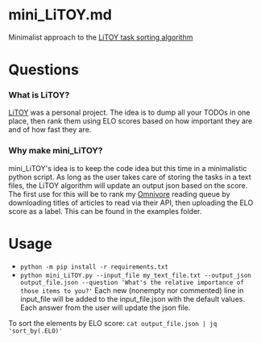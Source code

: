# mini_LiTOY.md
Minimalist approach to the [LiTOY task sorting algorithm](https://github.com/thiswillbeyourgithub/LiTOY-aka-List-that-Outlives-You)

# Questions
### What is LiTOY?
[LiTOY](https://github.com/thiswillbeyourgithub/LiTOY-aka-List-that-Outlives-You) was a personal project. The idea is to dump all your TODOs in one place, then rank them using ELO scores based on how important they are and of how fast they are.
### Why make mini_LiTOY?
mini_LiTOY's idea is to keep the code idea but this time in a minimalistic python script. As long as the user takes care of storing the tasks in a text files, the LiTOY algorithm will update an output json based on the score. The first use for this will be to rank my [Omnivore](https://github.com/omnivore-app/omnivore) reading queue by downloading titles of articles to read via their API, then uploading the ELO score as a label. This can be found in the examples folder.

# Usage
* `python -m pip install -r requirements.txt`
* `python mini_LiTOY.py --input_file my_text_file.txt --output_json output_file.json --question 'What's the relative importance of those items to you?'`
Each new (nonempty nor commented) line in input_file will be added to the input_file.json with the default values. Each answer from the user will update the json file.

To sort the elements by ELO score: `cat output_file.json | jq 'sort_by(.ELO)'`
